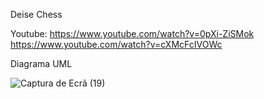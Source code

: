 Deise Chess

Youtube: 
https://www.youtube.com/watch?v=0pXi-ZiSMok
https://www.youtube.com/watch?v=cXMcFcIVOWc


Diagrama UML

![Captura de Ecrã (19)](https://github.com/AlcantraNetoM/LP2_a22209870/assets/126702437/fb32e8ae-568f-45ec-affd-8ab69a51f433)
